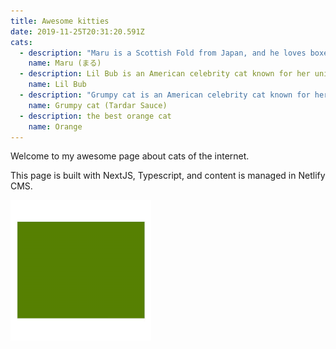 ```yaml
---
title: Awesome kitties
date: 2019-11-25T20:31:20.591Z
cats:
  - description: "Maru is a Scottish Fold from Japan, and he loves boxes."
    name: Maru (まる)
  - description: Lil Bub is an American celebrity cat known for her unique appearance.
    name: Lil Bub
  - description: "Grumpy cat is an American celebrity cat known for her grumpy appearance. "
    name: Grumpy cat (Tardar Sauce)
  - description: the best orange cat
    name: Orange
---
```


Welcome to my awesome page about cats of the internet.

This page is built with NextJS, Typescript, and content is managed in Netlify CMS.

![green](/static/img/images.png "that's what i'm talkin about")
